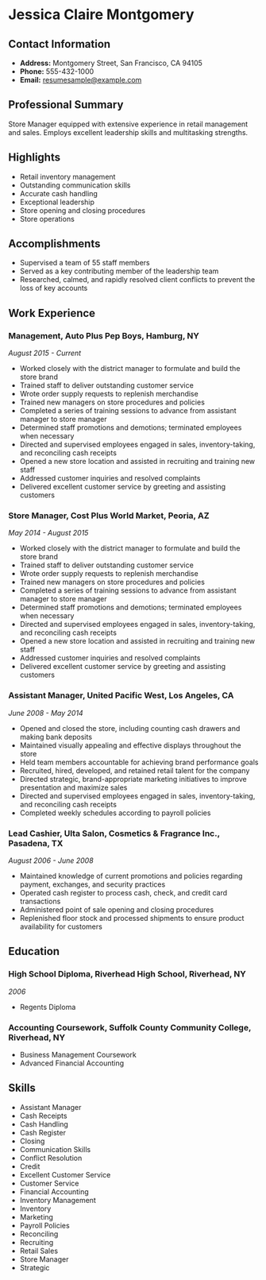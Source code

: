 # Jessica Claire Montgomery

## Contact Information
- **Address:** Montgomery Street, San Francisco, CA 94105
- **Phone:** 555-432-1000
- **Email:** resumesample@example.com

## Professional Summary
Store Manager equipped with extensive experience in retail management and sales. Employs excellent leadership skills and multitasking strengths.

## Highlights
- Retail inventory management
- Outstanding communication skills
- Accurate cash handling
- Exceptional leadership
- Store opening and closing procedures
- Store operations

## Accomplishments
- Supervised a team of 55 staff members
- Served as a key contributing member of the leadership team
- Researched, calmed, and rapidly resolved client conflicts to prevent the loss of key accounts

## Work Experience

### Management, Auto Plus Pep Boys, Hamburg, NY
*August 2015 - Current*
- Worked closely with the district manager to formulate and build the store brand
- Trained staff to deliver outstanding customer service
- Wrote order supply requests to replenish merchandise
- Trained new managers on store procedures and policies
- Completed a series of training sessions to advance from assistant manager to store manager
- Determined staff promotions and demotions; terminated employees when necessary
- Directed and supervised employees engaged in sales, inventory-taking, and reconciling cash receipts
- Opened a new store location and assisted in recruiting and training new staff
- Addressed customer inquiries and resolved complaints
- Delivered excellent customer service by greeting and assisting customers

### Store Manager, Cost Plus World Market, Peoria, AZ
*May 2014 - August 2015*
- Worked closely with the district manager to formulate and build the store brand
- Trained staff to deliver outstanding customer service
- Wrote order supply requests to replenish merchandise
- Trained new managers on store procedures and policies
- Completed a series of training sessions to advance from assistant manager to store manager
- Determined staff promotions and demotions; terminated employees when necessary
- Directed and supervised employees engaged in sales, inventory-taking, and reconciling cash receipts
- Opened a new store location and assisted in recruiting and training new staff
- Addressed customer inquiries and resolved complaints
- Delivered excellent customer service by greeting and assisting customers

### Assistant Manager, United Pacific West, Los Angeles, CA
*June 2008 - May 2014*
- Opened and closed the store, including counting cash drawers and making bank deposits
- Maintained visually appealing and effective displays throughout the store
- Held team members accountable for achieving brand performance goals
- Recruited, hired, developed, and retained retail talent for the company
- Directed strategic, brand-appropriate marketing initiatives to improve presentation and maximize sales
- Directed and supervised employees engaged in sales, inventory-taking, and reconciling cash receipts
- Completed weekly schedules according to payroll policies

### Lead Cashier, Ulta Salon, Cosmetics & Fragrance Inc., Pasadena, TX
*August 2006 - June 2008*
- Maintained knowledge of current promotions and policies regarding payment, exchanges, and security practices
- Operated cash register to process cash, check, and credit card transactions
- Administered point of sale opening and closing procedures
- Replenished floor stock and processed shipments to ensure product availability for customers

## Education

### High School Diploma, Riverhead High School, Riverhead, NY
*2006*
- Regents Diploma

### Accounting Coursework, Suffolk County Community College, Riverhead, NY
- Business Management Coursework
- Advanced Financial Accounting

## Skills
- Assistant Manager
- Cash Receipts
- Cash Handling
- Cash Register
- Closing
- Communication Skills
- Conflict Resolution
- Credit
- Excellent Customer Service
- Customer Service
- Financial Accounting
- Inventory Management
- Inventory
- Marketing
- Payroll Policies
- Reconciling
- Recruiting
- Retail Sales
- Store Manager
- Strategic
